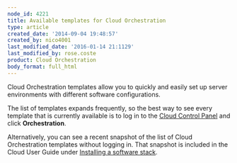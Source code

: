 ```yaml
---
node_id: 4221
title: Available templates for Cloud Orchestration
type: article
created_date: '2014-09-04 19:48:57'
created_by: nico4001
last_modified_date: '2016-01-14 21:1129'
last_modified_by: rose.coste
product: Cloud Orchestration
body_format: full_html
---
```


Cloud Orchestration templates allow you to quickly and easily set up
server environments with different software configurations.

The list of templates expands frequently, so the best way to see every
template that is currently available is to log in to the [Cloud Control
Panel](https://mycloud.rackspace.com/) and click **Orchestration**.

Alternatively, you can see a recent snapshot of the list of Cloud
Orchestration templates without logging in. That snapshot is included in
the Cloud User Guide under [Installing a software
stack](https://developer.rackspace.com/docs/user-guides/infrastructure/cloud-preprod/stack/).

